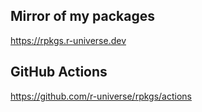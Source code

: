 ## Mirror of my packages

<https://rpkgs.r-universe.dev>


## GitHub Actions

<https://github.com/r-universe/rpkgs/actions>

